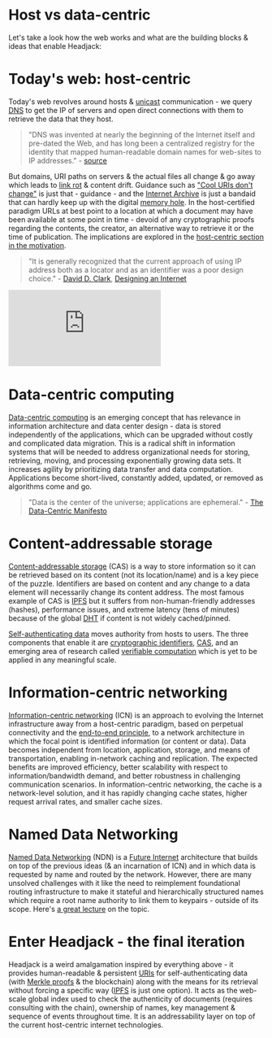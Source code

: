 # Host vs data-centric

<!--
TODO: look at:

tls-n
Look at ct
Openid connect
Tos evidence extensions
Google amp - signed caches
Chainlink authenticated data origination
-->

Let's take a look how the web works and what are the building blocks & ideas that enable Headjack:

# Today's web: host-centric

Today's web revolves around hosts & [unicast](https://en.wikipedia.org/wiki/Unicast) communication - we query [DNS](https://en.wikipedia.org/wiki/Domain_Name_System) to get the IP of servers and open direct connections with them to retrieve the data that they host.

> "DNS was invented at nearly the beginning of the Internet itself and pre-dated the Web, and has long been a centralized registry for the identity that mapped human-readable domain names for web-sites to IP addresses." - [source](https://hal.inria.fr/hal-01966561/document)

But domains, URI paths on servers & the actual files all change & go away which leads to [link rot](https://en.wikipedia.org/wiki/Link_rot) & content drift. Guidance such as ["Cool URIs don't change"](https://www.w3.org/Provider/Style/URI) is just that - guidance - and the [Internet Archive](https://en.wikipedia.org/wiki/Internet_Archive) is just a bandaid that can hardly keep up with the digital [memory hole](https://en.wikipedia.org/wiki/Memory_hole). In the host-certified paradigm URLs at best point to a location at which a document may have been available at some point in time - devoid of any cryptographic proofs regarding the contents, the creator, an alternative way to retrieve it or the time of publication. The implications are explored in the [host-centric section in the motivation](host_centric.md#the-host-centric-web--its-decay).

> "It is generally recognized that the current approach of using IP address both as a locator and as an identifier was a poor design choice." - [David D. Clark](https://en.wikipedia.org/wiki/David_D._Clark), [Designing an Internet](https://www.goodreads.com/book/show/39644174-designing-an-internet)

<div style={{position: "relative", width: "100%", height: "0", paddingBottom: "56.25%"}}>
<iframe style={{position: "absolute", top: "0", left: "0", width: "100%", height: "100%"}} src="https://www.youtube-nocookie.com/embed/DdaElt6oP6w" title="YouTube video player" frameborder="0" allow="accelerometer; autoplay; clipboard-write; encrypted-media; gyroscope; picture-in-picture" allowfullscreen></iframe>
</div>

# Data-centric computing

[Data-centric computing](https://en.wikipedia.org/wiki/Data-centric_computing) is an emerging concept that has relevance in information architecture and data center design - data is stored independently of the applications, which can be upgraded without costly and complicated data migration. This is a radical shift in information systems that will be needed to address organizational needs for storing, retrieving, moving, and processing exponentially growing data sets. It increases agility by prioritizing data transfer and data computation. Applications become short-lived, constantly added, updated, or removed as algorithms come and go.

> "Data is the center of the universe; applications are ephemeral." - [The Data-Centric Manifesto](http://datacentricmanifesto.org/)

# Content-addressable storage

[Content-addressable storage](https://en.wikipedia.org/wiki/Content-addressable_storage) (CAS) is a way to store information so it can be retrieved based on its content (not its location/name) and is a key piece of the puzzle. Identifiers are based on content and any change to a data element will necessarily change its content address. The most famous example of CAS is [IPFS](https://en.wikipedia.org/wiki/InterPlanetary_File_System) but it suffers from non-human-friendly addresses (hashes), performance issues, and extreme latency (tens of minutes) because of the global [DHT](https://en.wikipedia.org/wiki/Distributed_hash_table) if content is not widely cached/pinned.

[Self-authenticating data](https://en.wikipedia.org/wiki/Self-authenticating_document) moves authority from hosts to users. The three components that enable it are [cryptographic identifiers](https://en.wikipedia.org/wiki/Public-key_cryptography), [CAS](https://en.wikipedia.org/wiki/Content-addressable_storage), and an emerging area of research called [verifiable computation](https://en.wikipedia.org/wiki/Verifiable_computing) which is yet to be applied in any meaningful scale.

# Information-centric networking

[Information-centric networking](https://en.wikipedia.org/wiki/Information-centric_networking) (ICN) is an approach to evolving the Internet infrastructure away from a host-centric paradigm, based on perpetual connectivity and the [end-to-end principle](https://en.wikipedia.org/wiki/End-to-end_principle), to a network architecture in which the focal point is identified information (or content or data). Data becomes independent from location, application, storage, and means of transportation, enabling in-network caching and replication. The expected benefits are improved efficiency, better scalability with respect to information/bandwidth demand, and better robustness in challenging communication scenarios. In information-centric networking, the cache is a network-level solution, and it has rapidly changing cache states, higher request arrival rates, and smaller cache sizes.

# Named Data Networking

[Named Data Networking](https://en.wikipedia.org/wiki/Named_data_networking) (NDN) is a [Future Internet](https://en.wikipedia.org/wiki/Future_Internet) architecture that builds on top of the previous ideas (& an incarnation of ICN) and in which data is requested by name and routed by the network. However, there are many unsolved challenges with it like the need to reimplement foundational routing infrastructure to make it stateful and hierarchically structured names which require a root name authority to link them to keypairs - outside of its scope. Here's [a great lecture](https://www.youtube.com/watch?v=oCZMoY3q2uM) on the topic.

# Enter Headjack - the final iteration

Headjack is a weird amalgamation inspired by everything above - it provides human-readable & persistent [URIs](https://en.wikipedia.org/wiki/Uniform_Resource_Identifier) for self-authenticating data (with [Merkle proofs](https://medium.com/crypto-0-nite/merkle-proofs-explained-6dd429623dc5) & the blockchain) along with the means for its retrieval without forcing a specific way ([IPFS](https://en.wikipedia.org/wiki/InterPlanetary_File_System) is just one option). It acts as the web-scale global index used to check the authenticity of documents (requires consulting with the chain), ownership of names, key management & sequence of events throughout time. It is an addressability layer on top of the current host-centric internet technologies.
